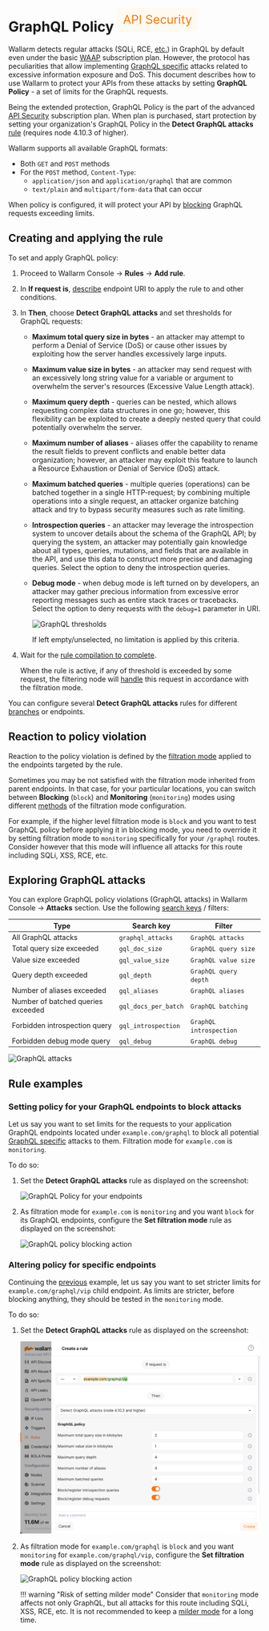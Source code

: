 # GraphQL Policy <a href="../subscription-plans/#subscription-plans"><img src="../../../images/api-security-tag.svg" style="border: none;"></a>

Wallarm detects regular attacks (SQLi, RCE, [etc.](../attacks-vulns-list.md)) in GraphQL by default even under the basic [WAAP](../about-wallarm/subscription-plans.md) subscription plan. However, the protocol has peculiarities that allow implementing [GraphQL specific](../attacks-vulns-list.md#graphql-attack) attacks related to excessive information exposure and DoS. This document describes how to use Wallarm to protect your APIs from these attacks by setting **GraphQL Policy** - a set of limits for the GraphQL requests.

Being the extended protection, GraphQL Policy is the part of the advanced [API Security](../about-wallarm/subscription-plans.md) subscription plan. When plan is purchased, start protection by setting your organization's GraphQL Policy in the **Detect GraphQL attacks** [rule](../user-guides/rules/rules.md) (requires node 4.10.3 of higher).

Wallarm supports all available GraphQL formats:

* Both `GET` and `POST` methods
* For the `POST` method, `Content-Type`:
    * `application/json` and `application/graphql` that are common
    * `text/plain` and `multipart/form-data` that can occur

When policy is configured, it will protect your API by [blocking](#reaction-to-policy-violation) GraphQL requests exceeding  limits.

## Creating and applying the rule

To set and apply GraphQL policy:

1. Proceed to Wallarm Console → **Rules** → **Add rule**.
1. In **If request is**, [describe](../user-guides/rules/rules.md#rule-branches) endpoint URI to apply the rule to and other conditions.
1. In **Then**, choose **Detect GraphQL attacks** and set thresholds for GraphQL requests:

    * **Maximum total query size in bytes** - an attacker may attempt to perform a Denial of Service (DoS) or cause other issues by exploiting how the server handles excessively large inputs.
    * **Maximum value size in bytes** - an attacker may send request with an excessively long string value for a variable or argument to overwhelm the server's resources (Excessive Value Length attack).
    * **Maximum query depth** - queries can be nested, which allows requesting complex data structures in one go; however, this flexibility can be exploited to create a deeply nested query that could potentially overwhelm the server.
    * **Maximum number of aliases** - aliases offer the capability to rename the result fields to prevent conflicts and enable better data organization; however, an attacker may exploit this feature to launch a Resource Exhaustion or Denial of Service (DoS) attack.
    * **Maximum batched queries** - multiple queries (operations) can be batched together in a single HTTP-request; by combining multiple operations into a single request, an attacker organize batching attack and try to bypass security measures such as rate limiting.
    * **Introspection queries** - an attacker may leverage the introspection system to uncover details about the schema of the GraphQL API; by querying the system, an attacker may potentially gain knowledge about all types, queries, mutations, and fields that are available in the API, and use this data to construct more precise and damaging queries. Select the option to deny the introspection queries.
    * **Debug mode** - when debug mode is left turned on by developers, an attacker may gather precious information from excessive error reporting messages such as entire stack traces or tracebacks. Select the option to deny requests with the `debug=1` parameter in URI.
        
        ![GraphQL thresholds](../images/user-guides/rules/graphql-rule.png)

        If left empty/unselected, no limitation is applied by this criteria.

1. Wait for the [rule compilation to complete](../user-guides/rules/rules.md#ruleset-lifecycle).

    When the rule is active, if any of threshold is exceeded by some request, the filtering node will [handle](#reaction-to-policy-violation) this request in accordance with the filtration mode.

You can configure several **Detect GraphQL attacks** rules for different [branches](../user-guides/rules/rules.md#rule-branches) or endpoints.

## Reaction to policy violation

Reaction to the policy violation is defined by the [filtration mode](../admin-en/configure-wallarm-mode.md) applied to the endpoints targeted by the rule.

Sometimes you may be not satisfied with the filtration mode inherited from parent endpoints. In that case, for your particular locations, you can switch between **Blocking** (`block`) and **Monitoring** (`monitoring`) modes using different [methods](../admin-en/configure-wallarm-mode.md#methods-of-the-filtration-mode-configuration) of the filtration mode configuration.

For example, if the higher level filtration mode is `block` and you want to test GraphQL policy before applying it in blocking mode, you need to override it by setting filtration mode to `monitoring` specifically for your `/graphql` routes. Consider however that this mode will influence all attacks for this route including SQLi, XSS, RCE, etc.

## Exploring GraphQL attacks

You can explore GraphQL policy violations (GraphQL attacks) in Wallarm Console → **Attacks** section. Use the following [search keys](../user-guides/search-and-filters/use-search.md#search-by-attack-type) / filters:

| Type | Search key | Filter |
| ------- | ----------------- | --------------------- |
| All GraphQL attacks | `graphql_attacks` | `GraphQL attacks` |
| Total query size exceeded | `gql_doc_size` | `GraphQL query size` |
| Value size exceeded | `gql_value_size` | `GraphQL value size` |
| Query depth exceeded | `gql_depth` | `GraphQL query depth` |
| Number of aliases exceeded | `gql_aliases`| `GraphQL aliases` |
| Number of batched queries exceeded | `gql_docs_per_batch` | `GraphQL batching` |
| Forbidden introspection query | `gql_introspection` | `GraphQL introspection` |
| Forbidden debug mode query | `gql_debug` | `GraphQL debug` |


![GraphQL attacks](../images/user-guides/rules/graphql-attacks.png)

## Rule examples

### Setting policy for your GraphQL endpoints to block attacks

Let us say you want to set limits for the requests to your application GraphQL endpoints located under `example.com/graphql` to block all potential [GraphQL specific](../attacks-vulns-list.md#graphql-attack) attacks to them. Filtration mode for `example.com` is `monitoring`.

To do so:

1. Set the **Detect GraphQL attacks** rule as displayed on the screenshot:

    ![GraphQL Policy for your endpoints](../images/user-guides/rules/graphql-rule-1.png)

1. As filtration mode for `example.com` is `monitoring` and you want `block` for its GraphQL endpoints, configure the **Set filtration mode** rule as displayed on the screenshot:

    ![GraphQL policy blocking action](../images/user-guides/rules/graphql-rule-1-action.png)

### Altering policy for specific endpoints

Continuing the [previous](#setting-policy-for-your-graphql-endpoints-to-block-attacks) example, let us say you want to set stricter limits for `example.com/graphql/vip` child endpoint. As limits are stricter, before blocking anything, they should be tested in the `monitoring` mode.

To do so:

1. Set the **Detect GraphQL attacks** rule as displayed on the screenshot:

    ![GraphQL stricter policy for child endpoint](/../images/user-guides/rules/graphql-rule-2.png)

1. As filtration mode for `example.com/graphql` is `block` and you want `monitoring` for `example.com/graphql/vip`, configure the **Set filtration mode** rule as displayed on the screenshot:

    ![GraphQL policy blocking action](../images/user-guides/rules/graphql-rule-2-action.png)

    !!! warning "Risk of setting milder mode"
        Consider that `monitoring` mode affects not only GraphQL, but all attacks for this route including SQLi, XSS, RCE, etc. It is not recommended to keep a [milder mode](../admin-en/configure-wallarm-mode.md#available-filtration-modes) for a long time.
